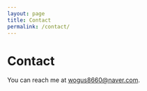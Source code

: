 ```yaml
---
layout: page
title: Contact
permalink: /contact/
---
```


# Contact
You can reach me at [wogus8660@naver.com](mailto:wogus8660@naver.com).